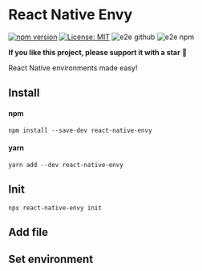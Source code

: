 # React Native Envy

[![npm version](https://img.shields.io/npm/v/react-native-envy)](https://badge.fury.io/js/react-native-envy)
[![License: MIT](https://img.shields.io/npm/l/una-language)](https://opensource.org/licenses/MIT)
![e2e github](https://github.com/sergeyshpadyrev/react-native-envy/actions/workflows/e2e.github.yml/badge.svg?branch=main&event=push)
![e2e npm](https://github.com/sergeyshpadyrev/react-native-envy/actions/workflows/e2e.npm.yml/badge.svg?branch=main&event=push)

**If you like this project, please support it with a star** 🌟

React Native environments made easy!

## Install

#### npm

```
npm install --save-dev react-native-envy
```

#### yarn

```
yarn add --dev react-native-envy
```

## Init

```
npx react-native-envy init
```

## Add file

## Set environment

